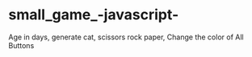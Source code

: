 # small_game_-javascript-
Age in days, generate cat, scissors rock paper, Change the color of All Buttons
